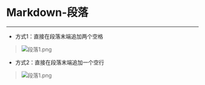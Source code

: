 # Markdown-段落  
***
+ 方式1：直接在段落末端追加两个空格  
>![段落1.png](https://github.com/520171/note/blob/master/Markdown/imgs/段落1.png)  
+ 方式2：直接在段落末端追加一个空行  
>![段落1.png](https://github.com/520171/note/blob/master/Markdown/imgs/段落2.png)  
